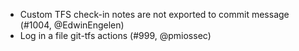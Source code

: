 * Custom TFS check-in notes are not exported to commit message (#1004, @EdwinEngelen)
* Log in a file git-tfs actions (#999, @pmiossec)

